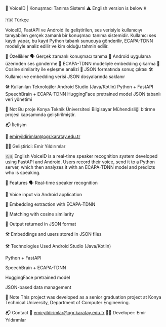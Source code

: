 🎤 VoiceID | Konuşmacı Tanıma Sistemi
⚠️ English version is below ⬇️

🇹🇷 Türkçe

VoiceID, FastAPI ve Android ile geliştirilen, ses verisiyle kullanıcıyı tanıyabilen gerçek zamanlı bir konuşmacı tanıma sistemidir.
Kullanıcı ses kaydı yapar, bu kayıt Python tabanlı sunucuya gönderilir, ECAPA-TDNN modeliyle analiz edilir ve kim olduğu tahmin edilir.

🚀 Özellikler
🗣️ Gerçek zamanlı konuşmacı tanıma
📱 Android uygulama üzerinden ses gönderme
🧠 ECAPA-TDNN modeliyle embedding çıkarma
🧮 Cosine similarity ile eşleşme analizi
📄 JSON formatında sonuç çıktısı
🛠️ Kullanıcı ve embedding verisi JSON dosyalarında saklanır


🛠️ Kullanılan Teknolojiler
Android Studio (Java/Kotlin)
Python + FastAPI
SpeechBrain + ECAPA-TDNN
HuggingFace pretrained model
JSON tabanlı veri yönetimi

📌 Not
Bu proje Konya Teknik Üniversitesi Bilgisayar Mühendisliği bitirme projesi kapsamında geliştirilmiştir.

📬 İletişim

📧 emiryildirimlar@ogr.karatay.edu.tr

👨‍💻 Geliştirici: Emir Yıldırımlar

🇬🇧 English
VoiceID is a real-time speaker recognition system developed using FastAPI and Android.
Users record their voice, send it to a Python server, which then analyzes it with an ECAPA-TDNN model and predicts who is speaking.

🚀 Features
🗣️ Real-time speaker recognition

📱 Voice input via Android application

🧠 Embedding extraction with ECAPA-TDNN

🧮 Matching with cosine similarity

📄 Output returned in JSON format

🛠️ Embeddings and users stored in JSON files

🛠️ Technologies Used
Android Studio (Java/Kotlin)

Python + FastAPI

SpeechBrain + ECAPA-TDNN

HuggingFace pretrained model

JSON-based data management

📌 Note
This project was developed as a senior graduation project at Konya Technical University, Department of Computer Engineering.

📬 Contact
📧 emiryildirimlar@ogr.karatay.edu.tr
👨‍💻 Developer: Emir Yıldırımlar
